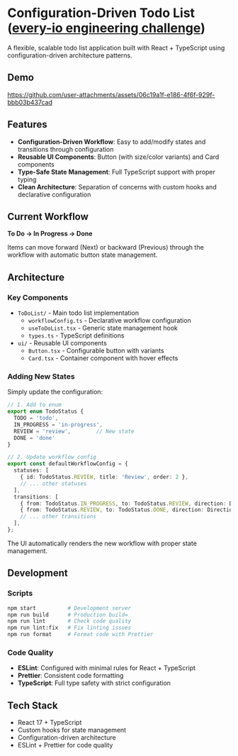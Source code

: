 # Configuration-Driven Todo List ([every-io engineering challenge](https://github.com/every-io/engineer-interview))

A flexible, scalable todo list application built with React + TypeScript using configuration-driven architecture patterns.

## Demo

https://github.com/user-attachments/assets/06c19a1f-e186-4f6f-929f-bbb03b437cad


## Features

- **Configuration-Driven Workflow**: Easy to add/modify states and transitions through configuration
- **Reusable UI Components**: Button (with size/color variants) and Card components
- **Type-Safe State Management**: Full TypeScript support with proper typing
- **Clean Architecture**: Separation of concerns with custom hooks and declarative configuration

## Current Workflow

**To Do → In Progress → Done**

Items can move forward (Next) or backward (Previous) through the workflow with automatic button state management.

## Architecture

### Key Components

- `ToDoList/` - Main todo list implementation
  - `workflowConfig.ts` - Declarative workflow configuration
  - `useToDoList.tsx` - Generic state management hook
  - `types.ts` - TypeScript definitions
- `ui/` - Reusable UI components
  - `Button.tsx` - Configurable button with variants
  - `Card.tsx` - Container component with hover effects

### Adding New States

Simply update the configuration:

```typescript
// 1. Add to enum
export enum TodoStatus {
  TODO = 'todo',
  IN_PROGRESS = 'in-progress',
  REVIEW = 'review',        // New state
  DONE = 'done'
}

// 2. Update workflow config
export const defaultWorkflowConfig = {
  statuses: [
    { id: TodoStatus.REVIEW, title: 'Review', order: 2 },
    // ... other statuses
  ],
  transitions: [
    { from: TodoStatus.IN_PROGRESS, to: TodoStatus.REVIEW, direction: Direction.NEXT },
    { from: TodoStatus.REVIEW, to: TodoStatus.DONE, direction: Direction.NEXT },
    // ... other transitions
  ],
};
```

The UI automatically renders the new workflow with proper state management.

## Development

### Scripts

```bash
npm start          # Development server
npm run build      # Production build=
npm run lint       # Check code quality
npm run lint:fix   # Fix linting issues
npm run format     # Format code with Prettier
```

### Code Quality

- **ESLint**: Configured with minimal rules for React + TypeScript
- **Prettier**: Consistent code formatting
- **TypeScript**: Full type safety with strict configuration

## Tech Stack

- React 17 + TypeScript
- Custom hooks for state management
- Configuration-driven architecture
- ESLint + Prettier for code quality
